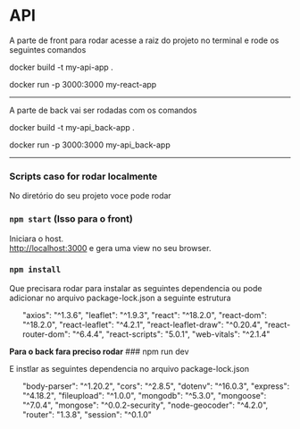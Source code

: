 # API

A parte de front para rodar acesse a raiz do projeto no terminal e rode os seguintes comandos

docker build -t my-api-app .

docker run -p 3000:3000 my-react-app
<hR>
A parte de back vai ser rodadas com os comandos 

docker build -t my-api_back-app .

docker run -p 3000:3000 my-api_back-app

<hr>

### Scripts caso for rodar localmente

No diretório do seu projeto voce pode rodar 

### `npm start` (Isso para o front)

Iniciara o host.\
 [http://localhost:3000](http://localhost:3000) e gera uma view no seu browser.

### `npm install` 
Que precisara rodar para instalar as seguintes dependencia ou pode adicionar  no arquivo package-lock.json a seguinte estrutura
   <ul>"axios": "^1.3.6",
    "leaflet": "^1.9.3",
    "react": "^18.2.0",
    "react-dom": "^18.2.0",
    "react-leaflet": "^4.2.1",
    "react-leaflet-draw": "^0.20.4",
    "react-router-dom": "^6.4.4",
    "react-scripts": "5.0.1",
    "web-vitals": "^2.1.4"</ul>

<strong>Para o back fara preciso rodar</strong>  ### npm run dev

E instlar as seguintes dependencia no arquivo package-lock.json
<ul>"body-parser": "^1.20.2",
        "cors": "^2.8.5",
        "dotenv": "^16.0.3",
        "express": "^4.18.2",
        "fileupload": "^1.0.0",
        "mongodb": "^5.3.0",
        "mongoose": "^7.0.4",
        "mongose": "^0.0.2-security",
        "node-geocoder": "^4.2.0",
        "router": "1.3.8",
        "session": "^0.1.0"</ul>
